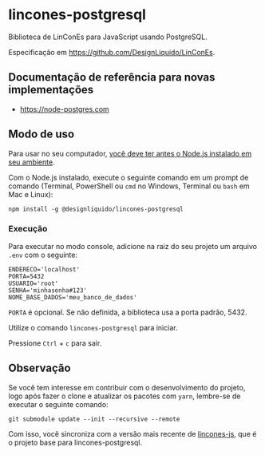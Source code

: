 # lincones-postgresql

Biblioteca de LinConEs para JavaScript usando PostgreSQL.

Especificação em https://github.com/DesignLiquido/LinConEs.

## Documentação de referência para novas implementações

- https://node-postgres.com

## Modo de uso

Para usar no seu computador, [você deve ter antes o Node.js instalado em seu ambiente](https://dicasdejavascript.com.br/instalacao-do-nodejs-e-npm-no-windows-passo-a-passo).

Com o Node.js instalado, execute o seguinte comando em um prompt de comando (Terminal, PowerShell ou `cmd` no Windows, Terminal ou `bash` em Mac e Linux):

```
npm install -g @designliquido/lincones-postgresql
```

### Execução

Para executar no modo console, adicione na raiz do seu projeto um arquivo `.env` com o seguinte:

```
ENDERECO='localhost'
PORTA=5432
USUARIO='root'
SENHA='minhasenha#123'
NOME_BASE_DADOS='meu_banco_de_dados'
```

`PORTA` é opcional. Se não definida, a biblioteca usa a porta padrão, 5432.

Utilize o comando `lincones-postgresql` para iniciar.

Pressione `Ctrl` + `c` para sair.

## Observação

Se você tem interesse em contribuir com o desenvolvimento do projeto, logo após fazer o clone e atualizar os pacotes com `yarn`, lembre-se de executar o seguinte comando:

```
git submodule update --init --recursive --remote
```

Com isso, você sincroniza com a versão mais recente de [lincones-js](https://github.com/DesignLiquido/lincones-js), que é o projeto base para lincones-postgresql.